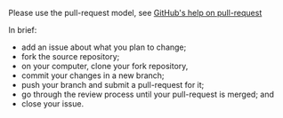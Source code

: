 Please use the pull-request model, see [GitHub's help on pull-request](https://help.github.com/articles/using-pull-requests)

In brief:

- add an issue about what you plan to change;
- fork the source repository;
- on your computer, clone your fork repository,
- commit your changes in a new branch;
- push your branch and submit a pull-request for it;
- go through the review process until your pull-request is merged; and
- close your issue.

